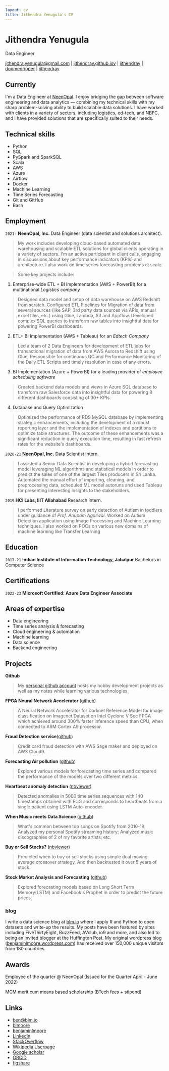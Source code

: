 ```yaml
---
layout: cv
title: Jithendra Yenugula's CV
---
```

# Jithendra Yenugula
Data Engineer

<div id="webaddress">
<a href="mailto:jithendra.yenugula@gmail.com">jithendra.yenugula@gmail.com</a>
|
<i class="fa fa-globe"></i> <a href="https://jithendray.github.io/">jithendray.github.iov</a>
|
<i class="fa fa-github"></i> <a href="https://github.com/jithendray">jithendray</a>
|
<i class="fa fa-twitter"></i> <a href="https://twitter.com/doomedripper">doomedripper</a>
|
<i class="fa fa-linkedin"></i> <a href="https://www.linkedin.com/in/jithendray/">jithendray</a>
</div>


## Currently

I'm a Data Engineer at [NeenOpal](https://www.neenopal.com/). I enjoy bridging the gap between software engineering and data analytics — combining my technical skills with my sharp problem-solving ability to build scalable data solutions. I have worked with clients in a variety of sectors, including logistics, ed-tech, and NBFC, and I have provided solutions that are specifically suited to their needs.

## Technical skills

* Python
* SQL
* PySpark and SparkSQL
* Scala    
* AWS
* Azure
* Airflow
* Docker
* Machine Learning
* Time Series Forecasting
* Git and GitHub
* Bash


## Employment

`2021-` 
__NeenOpal, Inc.__ Data Engineer (data scientist and solutions architect). 
> My work includes developing cloud-based automated data warehousing and scalable ETL solutions for global clients operating in a variety of sectors. I'm an active participant in client calls, engaging in discussions about key performance indicators (KPIs) and architecture. I also work on time series forecasting problems at scale.

> Some key projects include:

1) Enterprise-wide ETL + BI Implementation (AWS + PowerBI) for a multinational _Logistics company_

> Designed data model and setup of data warehouse on AWS Redshift from scratch. Configured ETL Pipelines for Migration of data from several sources (like SAP, 3rd party data sources via APIs, manual excel files, etc.) using Glue, Lambda, S3 and Appflow. Developed complex SQL queries to transform raw tables into insightful data for powering PowerBI dashboards.

2) ETL+ BI Implementation (AWS + Tableau) for an _Edtech Company_

> Led a team of 2 Data Engineers for development of ETL jobs for transactional migration of data from AWS Aurora to Redshift using Glue. Responsible for continuous QC and Performance Monitoring of the Daily ETL Scripts and timely resolution in case of any errors.

3) BI Implementation (Azure + PowerBI) for a leading provider of _employee scheduling software_

> Created backend data models and views in Azure SQL database to transform raw Salesforce data into insightful data for powering 8 different dashboards consisting of 30+ KPIs.

4) Database and Query Optimization

> Optimized the performance of RDS MySQL database by implementing strategic enhancements, including the development of a robust reporting layer and the implementation of indexes and partitions to optimize table structures. The outcome of these enhancements was a significant reduction in query execution time, resulting in fast refresh rates for the website's dashboards.



`2020-21` 
__NeenOpal, Inc.__ Data Scientist Intern.
> I assisted a Senior Data Scientist in developing a hybrid forecasting model leveraging ML algorithms and statistical models in order to predict the sales of one of the largest Tiles producers in Sri Lanka. Automated the manual effort of importing, cleaning, and preprocessing data, scheduled ML model autoruns and used Tableau for presenting interesting insights to the stakeholders.


`2019` 
__HCI Labs, IIIT Allahabad__ Research Intern.
> I performed Literature survey on early detection of Autism in toddlers under guidance of _Prof. Anupam Agarwal_. Worked on Autism Detection application using Image Processing and Machine Learning techniques. I also worked on POCs on various new domains of machine learning like Transfer Learning


## Education

`2017-21`
__Indian Institute of Information Technology, Jabalpur__ Bachelors in Computer Science


## Certifications

`2022-23` __Microsoft Certified: Azure Data Engineer Associate__

## Areas of expertise

* Data engineering
* Time series analysis & forecasting
* Cloud engineering & automation
* Machine learning
* Data science
* Backend engineering


## Projects

__Github__
> My [personal github account](https://github.com/jithendray) hosts my hobby development projects as well as my notes while learning various technologies.

__FPGA Neural Network Accelerator__ ([github](https://github.com/tirumalnaidu/opencl-hls-cnn-accelerator))
> A Neural Network Accelerator for Darknet Reference Model for image classification on Imagenet Dataset on Intel Cyclone V Soc FPGA which achieved around 300% faster inference speed than CPU, when connected to ARM Cortex A9 processor.

__Fraud Detection service__([github](https://github.com/jithendray/aws-SageMaker-fraud-detection))
> Credit card fraud detection with AWS Sage maker and deployed on AWS Cloud9.

__Forecasting Air pollution__ ([github](https://github.com/jithendray/forecasting-air-pollution))
> Explored various models for forecasting time series and compared the performance of the models over two different metrics.

__Heartbeat anomaly detection__ ([nbviewer](https://nbviewer.org/github/jithendray/mini-projects/blob/main/heart-ECG-anomaly-detection/AutoEncoder_AnomalyDetection.ipynb))
> Detected anomalies in 5000 time series sequences with 140 timestamps obtained with ECG and corresponds to heartbeats from a single patient using LSTM Auto-encoder.

__When Music meets Data Science__ ([github](https://github.com/jithendray/mini--projects/tree/main/when-music-meets-datascience))
> What's common between top songs on Spotify from 2010-19; Analyzed my personal Spotify streaming history; Analyzed music discographies of 2 of my favorite artists; etc.

__Buy or Sell Stocks?__ ([nbviewer](https://nbviewer.org/github/jithendray/mini-projects/blob/main/buy-or-sell-stocks/MARUTI_DMAC.ipynb))
> Predicted when to buy or sell stocks using simple dual moving average crossover strategy. And then backtested it over 5 years of stock.

__Stock Market Analysis and Forecasting__ ([github](https://github.com/jithendray/mini--projects/tree/main/forecasting-Stocks))
> Explored forecasting models based on Long Short Term Memory(LSTM) and Facebook's Prophet in order to predict the future prices.


### blog

I write a data science blog at [blm.io](http://blm.io/blog) where I apply R and Python to open datasets and write-up the results. My posts have been featured by sites including FiveThirtyEight, BuzzFeed, AVclub, io9 and more, and also led to being an invited blogger at the Huffington Post. My original wordpress blog ([benjaminlmoore.wordpress.com](http://benjaminlmoore.wordpress.com)) has received over 150,000 unique visitors from 180 countries.

## Awards

Employee of the quarter @ NeenOpal (Issued for the Quarter April - June 2022)

MCM merit cum means based scholarship (BTech fees + stipend)


## Links

<!-- fa are fontawesome, ai are academicons -->
* <i class="fa fa-envelope"></i> <a href="mailto:ben@blm.io">ben@blm.io</a><br />
* <i class="fa fa-github"></i> <a href="http://github.com/blmoore">blmoore</a><br />
* <i class="fa fa-twitter"></i> <a href="http://twitter.com/benjaminlmoore">benjaminlmoore</a><br />
* <i class="fa fa-linkedin"></i> <a href="https://www.linkedin.com/in/blmoore/">LinkedIn</a>
* <i class="fa fa-stack-overflow"></i> <a href="http://stackoverflow.com/users/1274516/blmoore">StackOverflow</a>
* <i class="fa fa-wikipedia"></i> <a href="https://en.wikipedia.org/wiki/User:Ben_Moore">Wikipedia Userpage</a><br />
* <i class="ai ai-google-scholar"></i> <a href="http://scholar.google.com/citations?user=YMxsGpsAAAAJ">Google scholar</a>
* <i class="ai ai-orcid"></i> <a href="https://orcid.org/0000-0002-4074-1933">ORCiD</a>
* <i class="ai ai-figshare"></i> <a href="https://figshare.com/authors/Benjamin_Moore/99461">figshare</a>


<!-- ### Footer

Last updated: May 2013 -->
